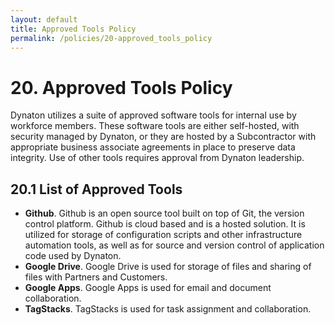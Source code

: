 ```yaml
---
layout: default
title: Approved Tools Policy
permalink: /policies/20-approved_tools_policy
---
```


# 20. Approved Tools Policy

Dynaton utilizes a suite of approved software tools for internal use by workforce members. These software tools are either self-hosted, with security managed by Dynaton, or they are hosted by a Subcontractor with appropriate business associate agreements in place to preserve data integrity. Use of other tools requires approval from Dynaton leadership.

## 20.1 List of Approved Tools

- **Github**. Github is an open source tool built on top of Git, the version control platform. Github is cloud based and is a hosted solution. It is utilized for storage of configuration scripts and other infrastructure automation tools, as well as for source and version control of application code used by Dynaton.
- **Google Drive**. Google Drive is used for storage of files and sharing of files with Partners and Customers.
- **Google Apps**. Google Apps is used for email and document collaboration.
- **TagStacks**. TagStacks is used for task assignment and collaboration.
